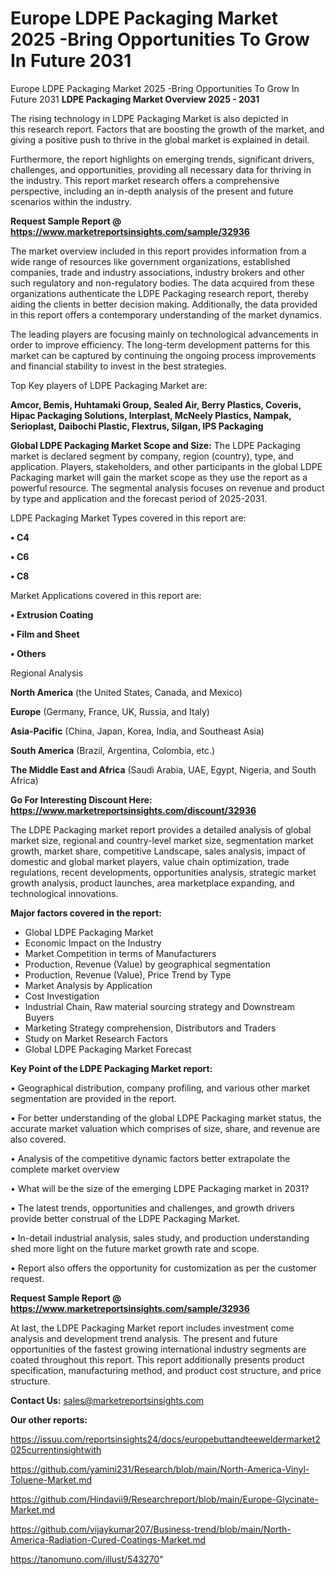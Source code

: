 # Europe LDPE Packaging Market 2025 -Bring Opportunities To Grow In Future 2031
Europe LDPE Packaging Market 2025 -Bring Opportunities To Grow In Future 2031
<Strong> LDPE Packaging Market Overview 2025 - 2031</strong>

The rising technology in LDPE Packaging Market is also depicted in this research report. Factors that are boosting the growth of the market, and giving a positive push to thrive in the global market is explained in detail.

Furthermore, the report highlights on emerging trends, significant drivers, challenges, and opportunities, providing all necessary data for thriving in the industry. This report market research offers a comprehensive perspective, including an in-depth analysis of the present and future scenarios within the industry.

<strong>Request Sample Report @ <a href=https://www.marketreportsinsights.com/sample/32936>https://www.marketreportsinsights.com/sample/32936</a></strong>

The market overview included in this report provides information from a wide range of resources like government organizations, established companies, trade and industry associations, industry brokers and other such regulatory and non-regulatory bodies. The data acquired from these organizations authenticate the LDPE Packaging research report, thereby aiding the clients in better decision making. Additionally, the data provided in this report offers a contemporary understanding of the market dynamics.

The leading players are focusing mainly on technological advancements in order to improve efficiency. The long-term development patterns for this market can be captured by continuing the ongoing process improvements and financial stability to invest in the best strategies.

Top Key players of LDPE Packaging Market are:

<strong>Amcor, Bemis, Huhtamaki Group, Sealed Air, Berry Plastics, Coveris, Hipac Packaging Solutions, Interplast, McNeely Plastics, Nampak, Serioplast, Daibochi Plastic, Flextrus, Silgan, IPS Packaging</strong>

<strong><b>Global LDPE Packaging Market Scope and Size:</b></strong>
The LDPE Packaging market is declared segment by company, region (country), type, and application. Players, stakeholders, and other participants in the global LDPE Packaging market will gain the market scope as they use the report as a powerful resource. The segmental analysis focuses on revenue and product by type and application and the forecast period of 2025-2031.

LDPE Packaging Market Types covered in this report are:

<strong>•  C4

•  C6

•  C8</strong>

Market Applications covered in this report are:

<strong>•  Extrusion Coating

•  Film and Sheet

•  Others</strong> 

Regional Analysis

<strong>North America</strong> (the United States, Canada, and Mexico)

<strong>Europe</strong> (Germany, France, UK, Russia, and Italy)

<strong>Asia-Pacific</strong> (China, Japan, Korea, India, and Southeast Asia)

<strong>South America</strong> (Brazil, Argentina, Colombia, etc.)

<strong>The Middle East and Africa</strong> (Saudi Arabia, UAE, Egypt, Nigeria, and South Africa)

<strong>Go For Interesting Discount Here: <a href=https://www.marketreportsinsights.com/discount/32936>https://www.marketreportsinsights.com/discount/32936</a></strong>

The LDPE Packaging market report provides a detailed analysis of global market size, regional and country-level market size, segmentation market growth, market share, competitive Landscape, sales analysis, impact of domestic and global market players, value chain optimization, trade regulations, recent developments, opportunities analysis, strategic market growth analysis, product launches, area marketplace expanding, and technological innovations.

<strong><b>Major factors covered in the report:</b></strong>
<ul>
  <li>Global LDPE Packaging Market </li>
  <li>Economic Impact on the Industry</li>
  <li>Market Competition in terms of Manufacturers</li>
  <li>Production, Revenue (Value) by geographical segmentation</li>
  <li>Production, Revenue (Value), Price Trend by Type</li>
  <li>Market Analysis by Application</li>
  <li>Cost Investigation</li>
  <li>Industrial Chain, Raw material sourcing strategy and Downstream Buyers</li>
  <li>Marketing Strategy comprehension, Distributors and Traders</li>
  <li>Study on Market Research Factors</li>
  <li>Global LDPE Packaging Market Forecast</li>
</ul>

<strong><b>Key Point of the LDPE Packaging Market report:</b></strong>

• Geographical distribution, company profiling, and various other market segmentation are provided in the report.

• For better understanding of the global LDPE Packaging market status, the accurate market valuation which comprises of size, share, and revenue are also covered.

• Analysis of the competitive dynamic factors better extrapolate the complete market overview

• What will be the size of the emerging LDPE Packaging market in 2031?

• The latest trends, opportunities and challenges, and growth drivers provide better construal of the LDPE Packaging Market.

• In-detail industrial analysis, sales study, and production understanding shed more light on the future market growth rate and scope.

• Report also offers the opportunity for customization as per the customer request.

<strong>Request Sample Report @ <a href=https://www.marketreportsinsights.com/sample/32936>https://www.marketreportsinsights.com/sample/32936</a></strong>

At last, the LDPE Packaging Market report includes investment come analysis and development trend analysis. The present and future opportunities of the fastest growing international industry segments are coated throughout this report. This report additionally presents product specification, manufacturing method, and product cost structure, and price structure.

<strong>Contact Us:</strong>
sales@marketreportsinsights.com

<strong>Our other reports:</strong>

<a href=https://issuu.com/reportsinsights24/docs/europebuttandteeweldermarket2025currentinsightwith>https://issuu.com/reportsinsights24/docs/europebuttandteeweldermarket2025currentinsightwith</a>

<a href=https://github.com/yamini231/Research/blob/main/North-America-Vinyl-Toluene-Market.md>https://github.com/yamini231/Research/blob/main/North-America-Vinyl-Toluene-Market.md</a>

<a href=https://github.com/Hindavii9/Researchreport/blob/main/Europe-Glycinate-Market.md>https://github.com/Hindavii9/Researchreport/blob/main/Europe-Glycinate-Market.md</a>

<a href=https://github.com/vijaykumar207/Business-trend/blob/main/North-America-Radiation-Cured-Coatings-Market.md>https://github.com/vijaykumar207/Business-trend/blob/main/North-America-Radiation-Cured-Coatings-Market.md</a>

<a href=https://tanomuno.com/illust/543270>https://tanomuno.com/illust/543270</a>"
